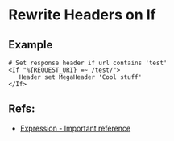 # Rewrite Headers on If 

## Example 

```
# Set response header if url contains 'test'
<If "%{REQUEST_URI} =~ /test/">
   Header set MegaHeader 'Cool stuff'
</If>

```


## Refs:

  * [Expression - Important reference](https://httpd.apache.org/docs/2.4/expr.html)


